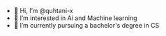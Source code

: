 - 👋 Hi, I’m @quhtani-x
- 👀 I’m interested in Ai and Machine learning
- 🌱 I’m currently pursuing a bachelor's degree in CS

<!---
quhtani-x/quhtani-x is a ✨ special ✨ repository because its `README.md` (this file) appears on your GitHub profile.
You can click the Preview link to take a look at your changes.
--->
